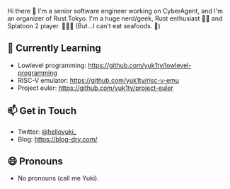 Hi there 👋 I'm a senior software engineer working on CyberAgent, and I'm an organizer of Rust.Tokyo. I'm a huge nerd/geek, Rust enthusiast 🦀💕 and Splatoon 2 player. 🦑🐙💕 (But...I can't eat seafoods. 🤔)

## 🌱 Currently Learning
- Lowlevel programming: https://github.com/yuk1ty/lowlevel-programming
- RISC-V emulator: https://github.com/yuk1ty/risc-v-emu
- Project euler: https://github.com/yuk1ty/project-euler

## 📫 Get in Touch
- Twitter: [@helloyuki_](https://twitter.com/helloyuki_)
- Blog: https://blog-dry.com/

## 😄 Pronouns
- No pronouns (call me Yuki).
